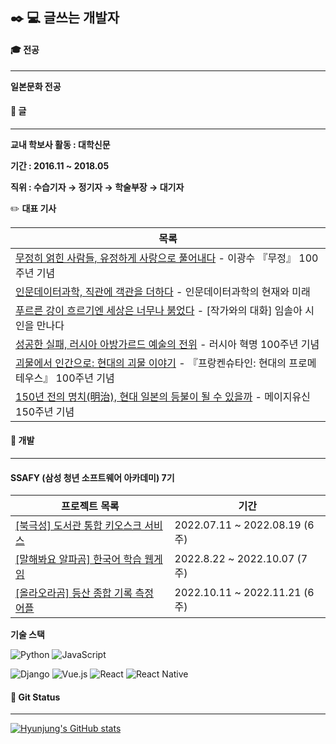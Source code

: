 ## :black_nib: :computer: 글쓰는 개발자


#### :mortar_board: 전공

---

**일본문화 전공**



#### :page_with_curl: 글

---

**교내 학보사 활동 : 대학신문** 

**기간 : 2016.11 ~ 2018.05**

**직위 : 수습기자 &rarr; 정기자 &rarr; 학술부장 &rarr; 대기자**

:pencil2: **대표 기사**

| 목록                                                         |
| ------------------------------------------------------------ |
| [무정히 얽힌 사람들, 유정하게 사랑으로 풀어내다](http://www.snunews.com/news/articleView.html?idxno=16684) - 이광수 『무정』 100주년 기념 |
| [인문데이터과학, 직관에 객관을 더하다](http://www.snunews.com/news/articleView.html?idxno=16854) -  인문데이터과학의 현재와 미래 |
| [푸르른 강이 흐르기엔 세상은 너무나 붉었다](http://www.snunews.com/news/articleView.html?idxno=16907) - [작가와의 대화] 임솔아 시인을 만나다 |
| [성공한 실패, 러시아 아방가르드 예술의 전위](http://www.snunews.com/news/articleView.html?idxno=16992) - 러시아 혁명 100주년 기념 |
| [괴물에서 인간으로: 현대의 괴물 이야기](http://www.snunews.com/news/articleView.html?idxno=17944) - 『프랑켄슈타인: 현대의 프로메테우스』 100주년 기념 |
| [150년 전의 명치(明治), 현대 일본의 등불이 될 수 있을까](http://www.snunews.com/news/articleView.html?idxno=18091) - 메이지유신 150주년 기념 |



#### :iphone: 개발

---

#### SSAFY (삼성 청년 소프트웨어 아카데미) 7기

| 프로젝트 목록                                                | 기간                          |
| ------------------------------------------------------------ | ----------------------------- |
| [[북극성] 도서관 통합 키오스크 서비스](https://github.com/hyunjung20222/BookKioskProject) | 2022.07.11 ~ 2022.08.19 (6주) |
| [[말해봐요 알파곰] 한국어 학습 웹게임](https://github.com/hyunjung20222/Project_Alphagom) | 2022.8.22 ~ 2022.10.07 (7주)  |
| [[올라오라곰] 등산 종합 기록 측정 어플](https://github.com/hyunjung20222/ClimbingBearProject) | 2022.10.11 ~ 2022.11.21 (6주) |

**기술 스택**

![Python](https://img.shields.io/badge/python-3670A0?style=for-the-badge&logo=python&logoColor=ffdd54) ![JavaScript](https://img.shields.io/badge/javascript-%23323330.svg?style=for-the-badge&logo=javascript&logoColor=%23F7DF1E)

![Django](https://img.shields.io/badge/django-%23092E20.svg?style=for-the-badge&logo=django&logoColor=white) ![Vue.js](https://img.shields.io/badge/vuejs-%2335495e.svg?style=for-the-badge&logo=vuedotjs&logoColor=%234FC08D) ![React](https://img.shields.io/badge/React-61DAFB.svg?style=for-the-badge&logo=React&logoColor=white) ![React Native](https://img.shields.io/badge/ReactNative-61DAFB.svg?style=for-the-badge&logo=React&logoColor=white)



#### :sunflower: Git Status

---

[![Hyunjung's GitHub stats](https://github-readme-stats.vercel.app/api?username=hyunjung20222&count_private=true&show_icons=true)](https://github.com/anuraghazra/github-readme-stats)

